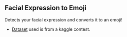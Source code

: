 
 ## Facial Expression to Emoji 


 Detects your facial expression and converts it to an emoji!

 * [Dataset](https://drive.google.com/drive/folders/1C7JUUedmeOq_QI3-6PyizIBMtN_HY0Os?usp=sharing) used is from a kaggle contest.
 
